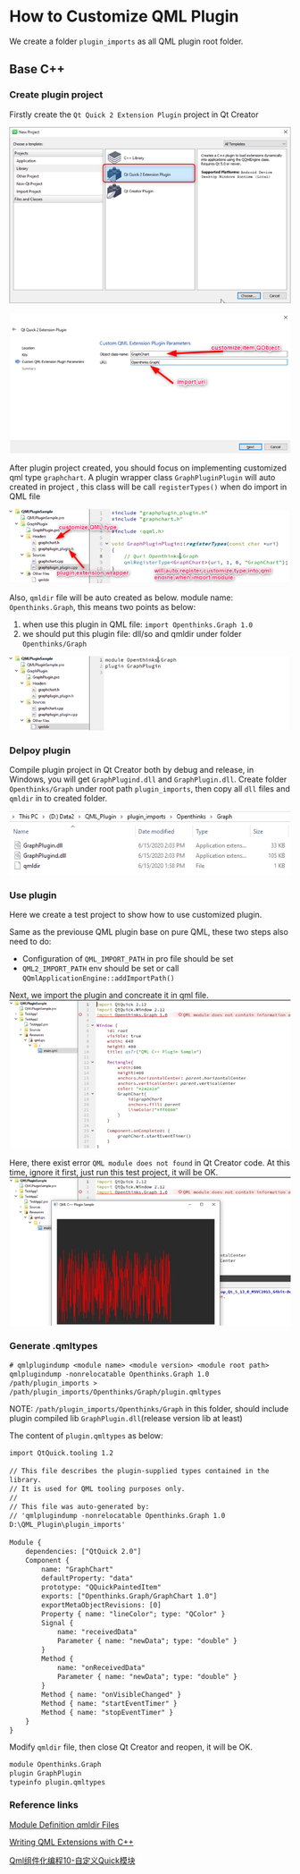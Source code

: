 # How to Customize QML Plugin

We create a folder `plugin_imports` as all QML plugin root folder.

## Base C++

### Create plugin project

Firstly create the `Qt Quick 2 Extension Plugin` project in Qt Creator

![](img/plugin_project.png)

![](img/plugin_project_name.png)

After plugin project created, you should focus on implementing customized qml type `graphchart`.
A plugin wrapper class `GraphPluginPlugin` will auto created in project , this class will be call `registerTypes()` when do import in QML file

![](img/plugin_project_structure.png)

Also, `qmldir` file will be auto created as below.
module name: `Openthinks.Graph`, this means two points as below:
1. when use this plugin in QML file: `import Openthinks.Graph 1.0`
2. we should put this plugin file: dll/so and qmldir under folder `Openthinks/Graph`

![](img/plugin_project_qmldir.png)

### Delpoy plugin
Compile plugin project in Qt Creator both by debug and release, in Windows, you will get `GraphPlugind.dll` and `GraphPlugin.dll`.
Create folder `Openthinks/Graph` under root path `plugin_imports`, then copy all `dll` files and `qmldir` in to created folder.

![](img/plugin_deploy.png)

### Use plugin
Here we create a test project to show how to use customized plugin.

Same as the previouse QML plugin base on pure QML, these two steps also need to do:
* Configuration of  `QML_IMPORT_PATH` in pro file should be set
* `QML2_IMPORT_PATH` env should be set or call `QQmlApplicationEngine::addImportPath()`

Next, we import the plugin and concreate it  in qml file.
![](img/plugin_usage.png)

Here, there exist error `QML module does not found` in Qt Creator code.
At this time, ignore it first, just run this test project, it will be OK.
![](img/plugin_usage_2.png)

### Generate .qmltypes

```shell
# qmlplugindump <module name> <module version> <module root path>
qmlplugindump -nonrelocatable Openthinks.Graph 1.0 /path/plugin_imports > /path/plugin_imports/Openthinks/Graph/plugin.qmltypes
```
NOTE: `/path/plugin_imports/Openthinks/Graph` in this folder, should include plugin compiled lib `GraphPlugin.dll`(release version lib at least)

The content of `plugin.qmltypes`  as below:
```
import QtQuick.tooling 1.2

// This file describes the plugin-supplied types contained in the library.
// It is used for QML tooling purposes only.
//
// This file was auto-generated by:
// 'qmlplugindump -nonrelocatable Openthinks.Graph 1.0 D:\QML_Plugin\plugin_imports'

Module {
    dependencies: ["QtQuick 2.0"]
    Component {
        name: "GraphChart"
        defaultProperty: "data"
        prototype: "QQuickPaintedItem"
        exports: ["Openthinks.Graph/GraphChart 1.0"]
        exportMetaObjectRevisions: [0]
        Property { name: "lineColor"; type: "QColor" }
        Signal {
            name: "receivedData"
            Parameter { name: "newData"; type: "double" }
        }
        Method {
            name: "onReceivedData"
            Parameter { name: "newData"; type: "double" }
        }
        Method { name: "onVisibleChanged" }
        Method { name: "startEventTimer" }
        Method { name: "stopEventTimer" }
    }
}
```

Modify `qmldir` file, then close Qt Creator and reopen, it will be OK.
```
module Openthinks.Graph
plugin GraphPlugin
typeinfo plugin.qmltypes
```

###  Reference links

[Module Definition qmldir Files](https://doc.qt.io/qt-5/qtqml-modules-qmldir.html)

[Writing QML Extensions with C++](https://doc.qt.io/qt-5/qtqml-tutorials-extending-qml-example.html)

[Qml组件化编程10-自定义Quick模块](https://jaredtao.github.io/2019/06/01/Qml%E7%BB%84%E4%BB%B6%E5%8C%96%E7%BC%96%E7%A8%8B10-%E8%87%AA%E5%AE%9A%E4%B9%89Quick%E6%A8%A1%E5%9D%97/)